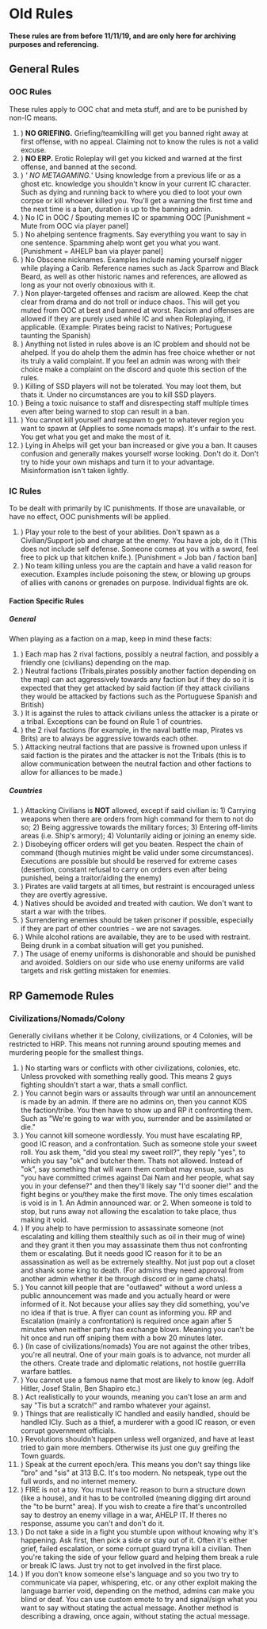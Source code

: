# Old Rules
**These rules are from before 11/11/19, and are only here for archiving
purposes and referencing.**

## General Rules

### OOC Rules

These rules apply to OOC chat and meta stuff, and are to be punished by
non-IC means.

1.  ) **NO GRIEFING.** Griefing/teamkilling will get you banned right
    away at first offense, with no appeal. Claiming not to know the
    rules is not a valid excuse.
2.  ) **NO ERP.** Erotic Roleplay will get you kicked and warned at the
    first offense, and banned at the second.
3.  ) *' NO METAGAMING.*' Using knowledge from a previous life or as a
    ghost etc. knowledge you shouldn't know in your current IC
    character. Such as dying and running back to where you died to loot
    your own corpse or kill whoever killed you. You'll get a warning the
    first time and the next time is a ban, duration is up to the banning
    admin.
4.  ) No IC in OOC / Spouting memes IC or spamming OOC \[Punishment =
    Mute from OOC via player panel\]
5.  ) No ahelping sentence fragments. Say everything you want to say in
    one sentence. Spamming ahelp wont get you what you want.
    \[Punishment = AHELP ban via player panel\]
6.  ) No Obscene nicknames. Examples include naming yourself nigger
    while playing a Carib. Reference names such as Jack Sparrow and
    Black Beard, as well as other historic names and references, are
    allowed as long as your not overly obnoxious with it.
7.  ) Non player-targeted offenses and racism are allowed. Keep the chat
    clear from drama and do not troll or induce chaos. This will get you
    muted from OOC at best and banned at worst. Racism and offenses are
    allowed if they are purely used while IC and when Roleplaying, if
    applicable. (Example: Pirates being racist to Natives; Portuguese
    taunting the Spanish)
8.  ) Anything not listed in rules above is an IC problem and should not
    be ahelped. If you do ahelp them the admin has free choice whether
    or not its truly a valid complaint. If you feel an admin was wrong
    with their choice make a complaint on the discord and quote this
    section of the rules.
9.  ) Killing of SSD players will not be tolerated. You may loot them,
    but thats it. Under no circumstances are you to kill SSD players.
10. ) Being a toxic nuisance to staff and disrespecting staff multiple
    times even after being warned to stop can result in a ban.
11. ) You cannot kill yourself and respawn to get to whatever region you
    want to spawn at (Applies to some nomads maps). It's unfair to the
    rest. You get what you get and make the most of it.
12. ) Lying in Ahelps will get your ban increased or give you a ban. It
    causes confusion and generally makes yourself worse looking. Don't
    do it. Don't try to hide your own mishaps and turn it to your
    advantage. Misinformation isn't taken lightly.

### IC Rules

To be dealt with primarily by IC punishments. If those are unavailable,
or have no effect, OOC punishments will be applied.

1.  ) Play your role to the best of your abilities. Don't spawn as a
    Civilian/Support job and charge at the enemy. You have a job, do it
    (This does not include self defense. Someone comes at you with a
    sword, feel free to pick up that kitchen knife.). \[Punishment = Job
    ban / faction ban\]
2.  ) No team killing unless you are the captain and have a valid reason
    for execution. Examples include poisoning the stew, or blowing up
    groups of allies with canons or grenades on purpose. Individual
    fights are ok.

#### Faction Specific Rules

##### General

When playing as a faction on a map, keep in mind these facts:

1.  ) Each map has 2 rival factions, possibly a neutral faction, and
    possibly a friendly one (civilians) depending on the map.
2.  ) Neutral factions (Tribals,pirates possibly another faction
    depending on the map) can act aggressively towards any faction but
    if they do so it is expected that they get attacked by said faction
    (if they attack civilians they would be attacked by factions such as
    the Portuguese Spanish and British)
3.  ) It is against the rules to attack civilians unless the attacker is
    a pirate or a tribal. Exceptions can be found on Rule 1 of
    countries.
4.  ) the 2 rival factions (for example, in the naval battle map,
    Pirates vs Brits) are to always be aggressive towards each other.
5.  ) Attacking neutral factions that are passive is frowned upon unless
    if said faction is the pirates and the attacker is not the Tribals
    (this is to allow communication between the neutral faction and
    other factions to allow for alliances to be made.)

##### Countries

1.  ) Attacking Civilians is **NOT** allowed, except if said civilian
    is: 1) Carrying weapons when there are orders from high command for
    them to not do so; 2) Being aggressive towards the military forces;
    3) Entering off-limits areas (i.e. Ship's armory); 4) Voluntarily
    aiding or joining an enemy side.
2.  ) Disobeying officer orders will get you beaten. Respect the chain
    of command (though mutinies might be valid under some
    circumstances). Executions are possible but should be reserved for
    extreme cases (desertion, constant refusal to carry on orders even
    after being punished, being a traitor/aiding the enemy)
3.  ) Pirates are valid targets at all times, but restraint is
    encouraged unless they are overtly agressive.
4.  ) Natives should be avoided and treated with caution. We don't want
    to start a war with the tribes.
5.  ) Surrendering enemies should be taken prisoner if possible,
    especially if they are part of other countries - we are not savages.
6.  ) While alcohol rations are available, they are to be used with
    restraint. Being drunk in a combat situation will get you punished.
7.  ) The usage of enemy uniforms is dishonorable and should be punished
    and avoided. Soldiers on our side who use enemy uniforms are valid
    targets and risk getting mistaken for enemies.

## RP Gamemode Rules

### Civilizations/Nomads/Colony

Generally civilians whether it be Colony, civilizations, or 4 Colonies,
will be restricted to HRP. This means not running around spouting memes
and murdering people for the smallest things.

1.  ) No starting wars or conflicts with other civilizations, colonies,
    etc. Unless provoked with something really good. This means 2 guys
    fighting shouldn't start a war, thats a small conflict.
2.  ) You cannot begin wars or assaults through war until an
    announcement is made by an admin. If there are no admins on, then
    you cannot KOS the faction/tribe. You then have to show up and RP it
    confronting them. Such as "We're going to war with you, surrender
    and be assimilated or die."
3.  ) You cannot kill someone wordlessly. You must have escalating RP,
    good IC reason, and a confrontation. Such as someone stole your
    sweet roll. You ask them, "did you steal my sweet roll?", they reply
    "yes", to which you say "ok" and butcher them. Thats not allowed.
    Instead of "ok", say something that will warn them combat may ensue,
    such as "you have committed crimes against Dai Nam and her people,
    what say you in your defense?" and then they'll likely say "I'd
    sooner die\!" and the fight begins or you/they make the first move.
    The only times escalation is void is in 1. An Admin announced war.
    or 2. When someone is told to stop, but runs away not allowing the
    escalation to take place, thus making it void.
4.  ) If you ahelp to have permission to assassinate someone (not
    escalating and killing them stealthily such as oil in their mug of
    wine) and they grant it then you may assassinate them thus not
    confronting them or escalating. But it needs good IC reason for it
    to be an assassination as well as be extremely stealthy. Not just
    pop out a closet and shank some king to death. (For admins they need
    approval from another admin whether it be through discord or in game
    chats).
5.  ) You cannot kill people that are "outlawed" without a word unless a
    public announcement was made and you actually heard or were informed
    of it. Not because your allies say they did something, you've no
    idea if that is true. A flyer can count as informing you. RP and
    Escalation (mainly a confrontation) is required once again after 5
    minutes when neither party has exchange blows. Meaning you can't be
    hit once and run off sniping them with a bow 20 minutes later.
6.  ) (In case of civilizations/nomads) You are not against the other
    tribes, you're all neutral. One of your main goals is to advance,
    not murder all the others. Create trade and diplomatic relations,
    not hostile guerrilla warfare battles.
7.  ) You cannot use a famous name that most are likely to know (eg.
    Adolf Hitler, Josef Stalin, Ben Shapiro etc.)
8.  ) Act realistically to your wounds, meaning you can't lose an arm
    and say "Tis but a scratch\!" and rambo whatever your against.
9.  ) Things that are realistically IC handled and easily handled,
    should be handled ICly. Such as a thief, a murderer with a good IC
    reason, or even corrupt government officials.
10. ) Revolutions shouldn't happen unless well organized, and have at
    least tried to gain more members. Otherwise its just one guy
    greifing the Town guards.
11. ) Speak at the current epoch/era. This means you don't say things
    like "bro" and "sis" at 313 B.C. It's too modern. No netspeak, type
    out the full words, and no internet memery.
12. ) FIRE is not a toy. You must have IC reason to burn a structure
    down (like a house), and it has to be controlled (meaning digging
    dirt around the "to be burnt" area). If you wish to create a fire
    that's uncontrolled say to destroy an enemy village in a war, AHELP
    IT. If theres no response, assume you can't and don't do it.
13. ) Do not take a side in a fight you stumble upon without knowing why
    it's happening. Ask first, then pick a side or stay out of it. Often
    it's either grief, failed escalation, or some corrupt guard tryna
    kill a civilian. Then you're taking the side of your fellow guard
    and helping them break a rule or break IC laws. Just try not to get
    involved in the first place.
14. ) If you don't know someone else's language and so you two try to
    communicate via paper, whispering, etc. or any other exploit making
    the language barrier void, depending on the method, admins can make
    you blind or deaf. You can use custom emote to try and signal/sign
    what you want to say without stating the actual message. Another
    method is describing a drawing, once again, without stating the
    actual message.